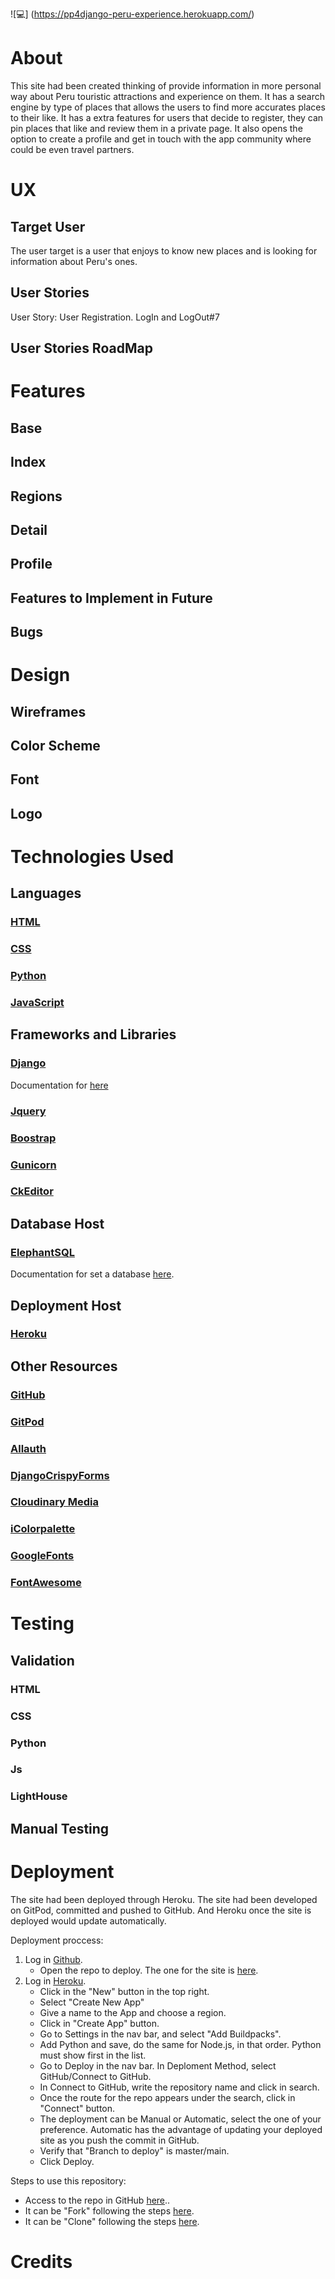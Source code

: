 ![💻] (https://pp4django-peru-experience.herokuapp.com/)


# About

This site had been created thinking of provide information in more personal way about Peru touristic attractions and experience on them. It has a search engine by type of places that allows the users to find more accurates places to their like. 
It has a extra features for users that decide to register, they can pin places that like and review them in a private page. It also opens the option to create a profile and get in touch with the app community where could be even travel partners.

# UX

## Target User

The user target is a user that enjoys to know new places and is looking for information about Peru's ones.

## User Stories

User Story: User Registration. LogIn and LogOut#7

## User Stories RoadMap


# Features

## Base

## Index

## Regions

## Detail

## Profile

## Features to Implement in Future

## Bugs

# Design

## Wireframes

## Color Scheme

## Font

## Logo


# Technologies Used


## Languages

### [HTML](!https://html.com/)

### [CSS](!https://www.w3.org/Style/CSS/)

### [Python](!https://www.python.org/)

### [JavaScript](!https://www.javascript.com/)


## Frameworks and Libraries

### [Django](!https://www.djangoproject.com/)
Documentation for [here](https://docs.djangoproject.com/en/4.1/intro/)

### [Jquery](!https://jquery.com/) 

### [Boostrap](!https://getbootstrap.com/)

### [Gunicorn](!https://gunicorn.org/)

### [CkEditor](!https://ckeditor.com/)


## Database Host

### [ElephantSQL](!https://www.elephantsql.com/)  
   Documentation for set a database [here](https://www.elephantsql.com/docs/).


## Deployment Host

### [Heroku](!https://id.heroku.com/login)


## Other Resources

### [GitHub](!https://github.com/)

### [GitPod](!https://www.gitpod.io/)

### [Allauth](!https://django-allauth.readthedocs.io/)

### [DjangoCrispyForms](!https://django-cryptography.readthedocs.io/)

### [Cloudinary Media](!https://cloudinary.com/)

### [iColorpalette](!https://icolorpalette.com/)

### [GoogleFonts](!https://fonts.google.com/knowledge)

### [FontAwesome](!https://fontawesome.com/)


# Testing

## Validation

### HTML

### CSS

### Python

### Js

### LightHouse


## Manual Testing


# Deployment

The site had been deployed through Heroku.
The site had been developed on GitPod, committed and pushed to GitHub. And Heroku once the site is deployed would update automatically.

Deployment proccess:

1. Log in [Github](!https://github.com/).
    - Open the repo to deploy. The one for the site is [here](!https://github.com/IvetteMcDermott/PP4Django-PeruExperience).
2. Log in [Heroku](!https://id.heroku.com/login).
    - Click in the "New" button in the top right.
    - Select "Create New App"
    - Give a name to the App and choose a region.
    - Click in "Create App" button.
    - Go to Settings in the nav bar, and select "Add Buildpacks".
    - Add Python and save, do the same for Node.js, in that order. Python must show first in the list.
    - Go to Deploy in the nav bar. In Deploment Method, select GitHub/Connect to GitHub.
    - In Connect to GitHub, write the repository name and click in search.
    - Once the route for the repo appears under the search, click in "Connect" button.
    - The deployment can be Manual or Automatic, select the one of your preference. Automatic has the advantage of updating your deployed site as you push the commit in GitHub.
    - Verify that "Branch to deploy" is master/main.
    - Click Deploy.

Steps to use this repository:

- Access to the repo in GitHub [here](!https://github.com/IvetteMcDermott/PP4Django-PeruExperience)..
- It can be "Fork" following the steps [here](!https://docs.github.com/en/get-started/quickstart/fork-a-repo).
- It can be "Clone" following the steps [here](!https://docs.github.com/en/repositories/creating-and-managing-repositories/cloning-a-repository#cloning-a-repository).



# Credits

